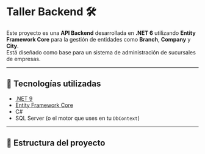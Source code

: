 # Taller Backend 🛠️

Este proyecto es una **API Backend** desarrollada en **.NET 6** utilizando **Entity Framework Core** para la gestión de entidades como **Branch**, **Company** y **City**.  
Está diseñado como base para un sistema de administración de sucursales de empresas.

---

## 🚀 Tecnologías utilizadas

- [.NET 9](https://dotnet.microsoft.com/)
- [Entity Framework Core](https://learn.microsoft.com/en-us/ef/core/)
- C#
- SQL Server (o el motor que uses en tu `DbContext`)

---

## 📂 Estructura del proyecto

